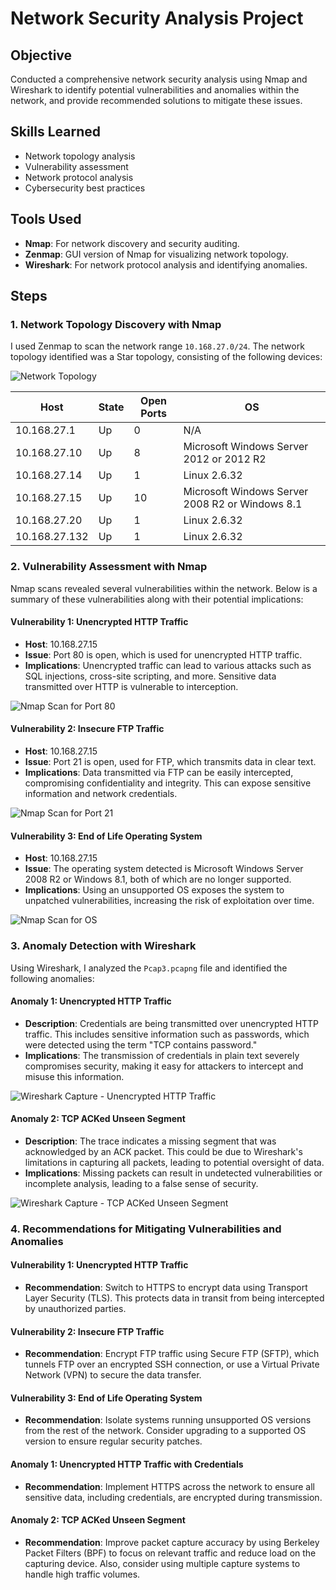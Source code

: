 # Network Security Analysis Project

## Objective
Conducted a comprehensive network security analysis using Nmap and Wireshark to identify potential vulnerabilities and anomalies within the network, and provide recommended solutions to mitigate these issues.

## Skills Learned
- Network topology analysis
- Vulnerability assessment
- Network protocol analysis
- Cybersecurity best practices

## Tools Used
- **Nmap**: For network discovery and security auditing.
- **Zenmap**: GUI version of Nmap for visualizing network topology.
- **Wireshark**: For network protocol analysis and identifying anomalies.

## Steps

### 1. Network Topology Discovery with Nmap
I used Zenmap to scan the network range `10.168.27.0/24`. The network topology identified was a Star topology, consisting of the following devices:

![Network Topology](https://github.com/user-attachments/assets/8ac99713-73e9-42ec-954d-b49fd660652b)


| Host          | State | Open Ports | OS                                            |
| ------------- | ----- | ---------- | --------------------------------------------- |
| 10.168.27.1   | Up    | 0          | N/A                                           |
| 10.168.27.10  | Up    | 8          | Microsoft Windows Server 2012 or 2012 R2      |
| 10.168.27.14  | Up    | 1          | Linux 2.6.32                                  |
| 10.168.27.15  | Up    | 10         | Microsoft Windows Server 2008 R2 or Windows 8.1 |
| 10.168.27.20  | Up    | 1          | Linux 2.6.32                                  |
| 10.168.27.132 | Up    | 1          | Linux 2.6.32                                  |

### 2. Vulnerability Assessment with Nmap
Nmap scans revealed several vulnerabilities within the network. Below is a summary of these vulnerabilities along with their potential implications:

#### Vulnerability 1: Unencrypted HTTP Traffic
- **Host**: 10.168.27.15
- **Issue**: Port 80 is open, which is used for unencrypted HTTP traffic.
- **Implications**: Unencrypted traffic can lead to various attacks such as SQL injections, cross-site scripting, and more. Sensitive data transmitted over HTTP is vulnerable to interception.

![Nmap Scan for Port 80](https://github.com/user-attachments/assets/49ee50a9-0524-43c1-86da-31b3caf741ff)


#### Vulnerability 2: Insecure FTP Traffic
- **Host**: 10.168.27.15
- **Issue**: Port 21 is open, used for FTP, which transmits data in clear text.
- **Implications**: Data transmitted via FTP can be easily intercepted, compromising confidentiality and integrity. This can expose sensitive information and network credentials.

![Nmap Scan for Port 21](https://github.com/user-attachments/assets/2a4407d9-9076-4e06-8fc2-4e618519b91b)


#### Vulnerability 3: End of Life Operating System
- **Host**: 10.168.27.15
- **Issue**: The operating system detected is Microsoft Windows Server 2008 R2 or Windows 8.1, both of which are no longer supported.
- **Implications**: Using an unsupported OS exposes the system to unpatched vulnerabilities, increasing the risk of exploitation over time.

![Nmap Scan for OS](https://github.com/user-attachments/assets/41c4cb01-e3a8-427f-8db8-b94af2cfed4b)


### 3. Anomaly Detection with Wireshark
Using Wireshark, I analyzed the `Pcap3.pcapng` file and identified the following anomalies:

#### Anomaly 1: Unencrypted HTTP Traffic
- **Description**: Credentials are being transmitted over unencrypted HTTP traffic. This includes sensitive information such as passwords, which were detected using the term "TCP contains password."
- **Implications**: The transmission of credentials in plain text severely compromises security, making it easy for attackers to intercept and misuse this information.

![Wireshark Capture - Unencrypted HTTP Traffic](https://github.com/user-attachments/assets/7aa7167b-0a23-4ae8-96bc-21649671e5b4)


#### Anomaly 2: TCP ACKed Unseen Segment
- **Description**: The trace indicates a missing segment that was acknowledged by an ACK packet. This could be due to Wireshark's limitations in capturing all packets, leading to potential oversight of data.
- **Implications**: Missing packets can result in undetected vulnerabilities or incomplete analysis, leading to a false sense of security.

![Wireshark Capture - TCP ACKed Unseen Segment](https://github.com/user-attachments/assets/ff91bbfb-4fa9-4aa0-a33d-b967a6964881)


### 4. Recommendations for Mitigating Vulnerabilities and Anomalies

#### Vulnerability 1: Unencrypted HTTP Traffic
- **Recommendation**: Switch to HTTPS to encrypt data using Transport Layer Security (TLS). This protects data in transit from being intercepted by unauthorized parties.

#### Vulnerability 2: Insecure FTP Traffic
- **Recommendation**: Encrypt FTP traffic using Secure FTP (SFTP), which tunnels FTP over an encrypted SSH connection, or use a Virtual Private Network (VPN) to secure the data transfer.

#### Vulnerability 3: End of Life Operating System
- **Recommendation**: Isolate systems running unsupported OS versions from the rest of the network. Consider upgrading to a supported OS version to ensure regular security patches.

#### Anomaly 1: Unencrypted HTTP Traffic with Credentials
- **Recommendation**: Implement HTTPS across the network to ensure all sensitive data, including credentials, are encrypted during transmission.

#### Anomaly 2: TCP ACKed Unseen Segment
- **Recommendation**: Improve packet capture accuracy by using Berkeley Packet Filters (BPF) to focus on relevant traffic and reduce load on the capturing device. Also, consider using multiple capture systems to handle high traffic volumes.

